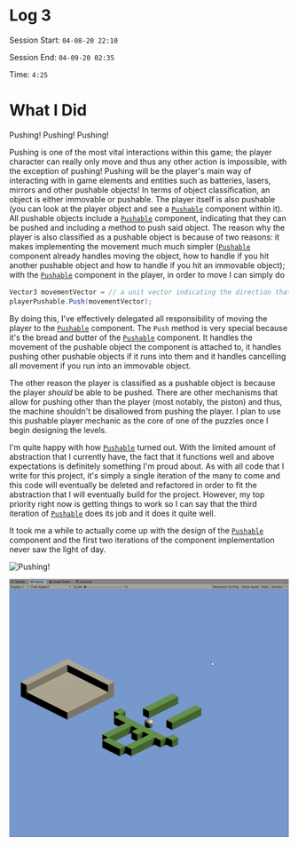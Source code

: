 # Log 3


Session Start: `04-08-20 22:10`


Session End: `04-09-20 02:35`


Time: `4:25`

# What I Did
Pushing! Pushing! Pushing!

Pushing is one of the most vital interactions within this game; the player character can really only move and thus any other action is impossible, with the exception of pushing! Pushing will be the player's main way of interacting with in game elements and entities such as batteries, lasers, mirrors and other pushable objects! In terms of object classification, an object is either immovable or pushable. The player itself is also pushable (you can look at the player object and see a [`Pushable`][pushable_link] component within it). All pushable objects include a [`Pushable`][pushable_link] component, indicating that they can be pushed and including a method to push said object. The reason why the player is also classified as a pushable object is because of two reasons: it makes implementing the movement much much simpler ([`Pushable`][pushable_link] component already handles moving the object, how to handle if you hit another pushable object and how to handle if you hit an immovable object); with the [`Pushable`][pushable_link] component in the player, in order to move I can simply do

```cs
Vector3 movementVector = // a unit vector indicating the direction that the player will move in
playerPushable.Push(movementVector);
```

By doing this, I've effectively delegated all responsibility of moving the player to the [`Pushable`][pushable_link] component. The `Push` method is very special because it's the bread and butter of the [`Pushable`][pushable_link] component. It handles the movement of the pushable object the component is attached to, it handles pushing other pushable objects if it runs into them and it handles cancelling all movement if you run into an immovable object.

The other reason the player is classified as a pushable object is because the player _should_ be able to be pushed. There are other mechanisms that allow for pushing other than the player (most notably, the piston) and thus, the machine shouldn't be disallowed from pushing the player. I plan to use this pushable player mechanic as the core of one of the puzzles once I begin designing the levels.

I'm quite happy with how [`Pushable`][pushable_link] turned out. With the limited amount of abstraction that I currently have, the fact that it functions well and above expectations is definitely something I'm proud about. As with all code that I write for this project, it's simply a single iteration of the many to come and this code will eventually be deleted and refactored in order to fit the abstraction that I will eventually build for the project. However, my top priority right now is getting things to work so I can say that the third iteration of [`Pushable`][pushable_link] does its job and it does it quite well.

It took me a while to actually come up with the design of the [`Pushable`][pushable_link] component and the first two iterations of the component implementation never saw the light of day.


![Pushing!](../Capstone_Logs/Resources/Log3/Pushing.gif "Pushing!")



![Happy Lil Guy](../Capstone_Logs/Resources/Log3/HappyLilGuy.png "Happy Lil Guy")


[pushable_link]: ../Assets/Scripts/Pushable.cs
